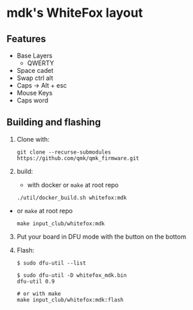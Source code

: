 # mdk's WhiteFox layout

## Features

- Base Layers
    - QWERTY
- Space cadet
- Swap ctrl alt
- Caps -> Alt + esc
- Mouse Keys
- Caps word

## Building and flashing
1. Clone with:

   ```
   git clone --recurse-submodules https://github.com/qmk/qmk_firmware.git
   ```

2. build:
   - with docker or `make` at root repo

    ```
    ./util/docker_build.sh whitefox:mdk
    ```

  - or `make` at root repo

    ```
    make input_club/whitefox:mdk
    ```

3. Put your board in DFU mode with the button on the bottom

4. Flash:

   ```
   $ sudo dfu-util --list

   $ sudo dfu-util -D whitefox_mdk.bin
   dfu-util 0.9

   # or with make
   make input_club/whitefox:mdk:flash
   ```
